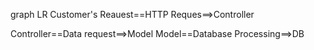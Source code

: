 graph LR 
Customer's Reauest==HTTP Reques==>Controller

Controller==Data request==>Model
Model==Database Processing==>DB
